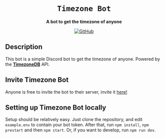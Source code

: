 <div align="center">

# `Timezone Bot`

**A bot to get the timezone of anyone**

[![GitHub](https://img.shields.io/github/license/astridlol/TimezoneBot)](https://github.com/astridlol/TimezoneBot/blob/main/LICENSE.md)

</div>

## Description

This bot is a simple Discord bot to get the timezone of anyone. Powered by the **[TimezoneDB](https://tzdb.synapsetech.dev/)** API.

## Invite Timezone Bot

Anyone is free to invite the bot to their server, invite it [here!](https://discord.com/oauth2/authorize?client_id=1010203426291974164&permissions=264256&scope=bot%20applications.commands)

## Setting up Timezone Bot locally

Setup should be relatively easy. Just clone the repository, and edit `example.env` to contain your bot token. After that, run `npm install`, `npm prestart` and then `npm start`. Or, if you want to develop, run `npm run dev`.
